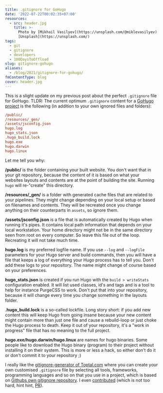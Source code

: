 ```yaml
---
title: .gitignore for GoHugo
date: '2022-07-22T00:02:35+07:00'
resources:
  - src: header.jpg
    title: >-
      Photo by [Mikhail Vasilyev](https://unsplash.com/@miklevasilyev) via
      [Unsplash](https://unsplash.com/)
tags:
  - git
  - gitignore
  - developers
  - 100DaysToOffload
slug: gitignore-gohugo
aliases:
  - /blog/2021/gitignore-for-gohugo/
fmContentType: blog
cover: header.jpg
---
```


This is a slight update on my previous post about the perfect `.gitignore` file for GoHugo. TLDR: The current optimum `.gitignore` content for a [GoHugo project](https://gohugo.io) is the following (in addition to your own ignored files and folders):

```ini
/public/
/resources/_gen/
/assets/jsconfig.json
hugo.log
hugo_stats.json
.hugo_build.lock
hugo.exe
hugo.darwin
hugo.linux
```

Let me tell you why:

**/public/** is the folder containing your built website. You don't want that in your git repository, because the content of it is based on what your websites layouts and contents are at the point of building the site. Running `hugo` will re-"create" this directory.

**/resources/\_gen/** is a folder with generated cache files that are related to your pipelines. They might change depending on your local setup or based on filenames and contents. They will be recreated once you change anything on their counterparts in `assets`, so ignore them.

**/assets/jsconfig.json** is a file that is automatically created by Hugo when running it's pipes. It contains local path information that depends on your local workstation. Your home directory might not be in the same directory seen from root on every computer. So leave this file out of the loop. Recreating it will not take much time.

**hugo.log** is my preferred logfile name. If you use `--log` and `--logFile` parameters for your Hugo server and build commands, then you will have a file that keeps a log of everything your Hugo process has to tell you. Don't add these logs to your repository. The name might change of course based on your preferences.

**hugo\_stats.json** is created if you run Hugo with the `build > writeStats` configuration enabled. It will list used classes, id's and tags and is a tool to help for instance PurgeCSS to work. Don't put that into your repository, because it will change every time you change something in the layouts folder.

**.hugo\_build.lock** is a so-called lockfile. Long story short: if you add new content this will keep Hugo from going insane because your new content might contain more than just one file and cause a rebuild-loop or just choke the Hugo process to death. Keep it out of your repository, it's a "work in progress" file that has no meaning to the full project.

**hugo.exe/hugo.darwin/hugo.linux** are names for hugo binaries. Some people like to download the Hugo binary (program) to their project without installing it on their system. This is more or less a hack, so either don't do it or don't commit it to your repository ;)

I really like the [gitignore-generator of Toptal.com](https://www.toptal.com/developers/gitignore) where you can create your own customised `.gitignore` file by selecting all tools, frameworks, programming languages and so on that you use in a project, which is based on [Githubs own gitignore repository](https://github.com/github/gitignore). I even [contributed](https://github.com/toptal/gitignore/pull/389) (which is not too hard, hint hint, [PR](https://github.com/github/gitignore/pull/3873)).
